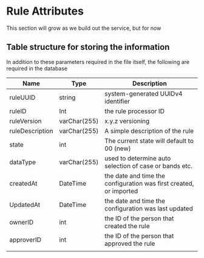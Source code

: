 # Rule Attributes

This section will grow as we build out the service, but for now

## Table structure for storing the information  

In addition to these parameters required in the file itself, the following are required in the database

| Name            | Type         | Description                                                        |
| --------------- | ------------ | ------------------------------------------------------------------ |
| ruleUUID        | string       | system-generated UUIDv4 identifier                                 |
| ruleID          | Int          | the rule processor ID                                              |
| ruleVersion     | varChar(255) | x.y.z versioning                                                   |
| ruleDescription | varChar(255) | A simple description of the rule                                   |
| state           | int          | The current state will default to 00 (new)                         |
| dataType        | varChar(255) | used to determine auto selection of case or bands etc.             |
| createdAt       | DateTime     | the date and time the configuration was first created, or imported |
| UpdatedAt       | DateTime     | the date and time the configuration was last updated               |
| ownerID         | int          | the ID of the person that created the rule                         |
| approverID      | int          | the ID of the person that approved the rule                        |
|                 |              |                                                                    |
